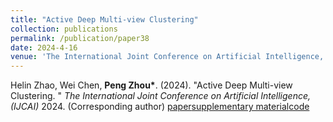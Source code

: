 ```yaml
---
title: "Active Deep Multi-view Clustering"
collection: publications
permalink: /publication/paper38
date: 2024-4-16
venue: 'The International Joint Conference on Artificial Intelligence, 2024'
---
```


Helin Zhao, Wei Chen, **Peng Zhou\***. (2024). &quot;Active Deep Multi-view Clustering. &quot; <i>The International Joint Conference on Artificial Intelligence, (IJCAI)</i> 2024. (Corresponding author) [paper](http://Doctor-Nobody.github.io/papers/IJCAI2024.pdf)[supplementary material](http://Doctor-Nobody.github.io/papers/ijcai2024-appendix)[code](https://github.com/wodedazhuozi/ADMC)
